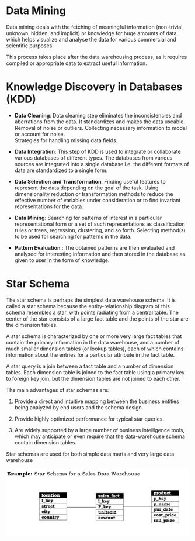 # Data Mining  
  
Data mining deals with the fetching of meaningful information (non-trivial, unknown, hidden, and implicit) or knowledge for huge amounts of data, which helps visualize and analyse the data for various commercial and scientific purposes.  
  
This process takes place after the data warehousing process, as it requires compiled or appropriate data to extract useful information.   
  
# Knowledge Discovery in Databases (KDD)
  
  
* <b>Data Cleaning</b>: Data cleaning step eliminates the inconsistencies and aberrations from the data. It standardizes and makes the data useable. Removal of noise or outliers. Collecting necessary information to model or account for noise.  
Strategies for handling missing data fields.  
  
*	<b>Data Integration</b>: This step of KDD is used to integrate or collaborate various databases of different types. The databases from various sources are integrated into a single database i.e. the different formats of data are standardized to a single form.  
  
*	<b>Data Selection and Transformation</b>: Finding useful features to represent the data depending on the goal of the task. Using dimensionality reduction or transformation methods to reduce the effective number of variables under consideration or to find invariant representations for the data.  
  
*	<b>Data Mining</b>: Searching for patterns of interest in a particular representational form or a set of such representations as classification rules or trees, regression, clustering, and so forth. Selecting method(s) to be used for searching for patterns in the data.  
  
*	<b>Pattern Evaluation</b> : The obtained patterns are then evaluated and analysed for interesting information and then stored in the database as given to user in the form of knowledge.  
  
# Star Schema
  
The star schema is perhaps the simplest data warehouse schema. It is called a star schema because the entity-relationship diagram of this schema resembles a star, with points radiating from a central table. The center of the star consists of a large fact table and the points of the star are the dimension tables.  
  
A star schema is characterized by one or more very large fact tables that contain the primary information in the data warehouse, and a number of much smaller dimension tables (or lookup tables), each of which contains information about the entries for a particular attribute in the fact table.  
  
A star query is a join between a fact table and a number of dimension tables. Each dimension table is joined to the fact table using a primary key to foreign key join, but the dimension tables are not joined to each other.  
  
The main advantages of star schemas are:  
  
1.	Provide a direct and intuitive mapping between the business entities being analyzed by end users and the schema design.  

2.	Provide highly optimized performance for typical star queries.  

3.	Are widely supported by a large number of business intelligence tools, which may anticipate or even require that the data-warehouse schema contain dimension tables.  
  
Star schemas are used for both simple data marts and very large data warehouse  
  
![star_schema](star.PNG)

  
